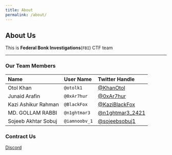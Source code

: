 ```yaml
---
title: About
permalink: /about/
---
```


## About Us

This is **Federal Bonk Investigations**(`FBI`) CTF team

* * *

### Our Team Members

| Name         | User Name         | Twitter Handle |
|:-------------|:------------------|:------|
| Otol Khan | `@otolk1` | [@KhanOtol](https://twitter.com/KhanOtol) |
| Junaid Arafin | `@0xAr7hur` | [@0xAr7hur](https://twitter.com/0xAr7hur) |
| Kazi Ashikur Rahman | `@BlackFox` | [@KaziBlackFox](https://twitter.com/KaziBlackFox) |
| MD. GOLLAM RABBI | `@n1ghtmar3` | [@n1ghtmar3_2421](https://twitter.com/n1ghtmar3_2421) |
| Sojeeb Akhtar Sobuj | `@iamnoobv_1` | [@sojeebsobuj1](https://twitter.com/sojeebsobuj1) |

### Contract Us

[Discord](https://discord.gg/qhRJsKhBcX)
